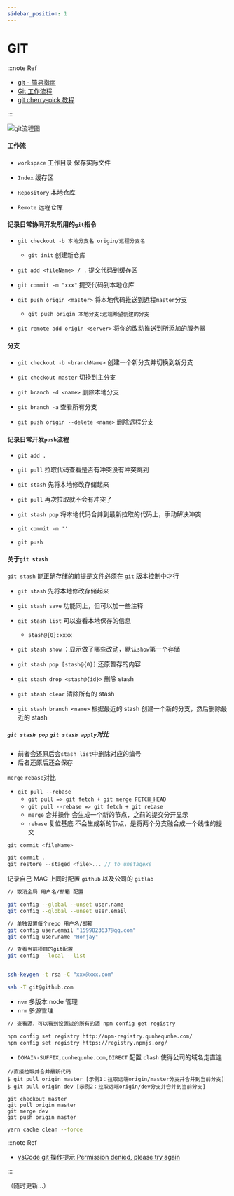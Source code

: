 ```yaml
---
sidebar_position: 1
---
```


# GIT

:::note Ref

- [git - 简易指南](https://www.bootcss.com/p/git-guide/)
- [Git 工作流程](http://www.ruanyifeng.com/blog/2015/12/git-workflow.html)
- [git cherry-pick 教程](http://www.ruanyifeng.com/blog/2020/04/git-cherry-pick.html)

:::

![git流程图](https://cdn.jsdelivr.net/gh/honjaychang/bp/dev/git.png)

#### 工作流

- `workspace` 工作目录 保存实际文件
- `Index` 缓存区

- `Repository` 本地仓库
- `Remote` 远程仓库

#### 记录日常协同开发所用的`git`指令

- `git checkout -b 本地分支名 origin/远程分支名`
  - `git init` 创建新仓库
- `git add <fileName> / .` 提交代码到缓存区

- `git commit -m "xxx"` 提交代码到本地仓库
- `git push origin <master>` 将本地代码推送到远程`master`分支
  - `git push origin 本地分支:远端希望创建的分支`
- `git remote add origin <server>` 将你的改动推送到所添加的服务器

#### 分支

- `git checkout -b <branchName>` 创建一个新分支并切换到新分支
- `git checkout master` 切换到主分支
- `git branch -d <name>` 删除本地分支

- `git branch -a` 查看所有分支

- `git push origin --delete <name>` 删除远程分支

#### 记录日常开发`push`流程

- `git add .`

- `git pull` 拉取代码查看是否有冲突没有冲突跳到
- `git stash` 先将本地修改存储起来
- `git pull` 再次拉取就不会有冲突了
- `git stash pop` 将本地代码合并到最新拉取的代码上，手动解决冲突
- `git commit -m ''`
- `git push`

#### 关于`git stash`

`git stash` 能正确存储的前提是文件必须在 `git` 版本控制中才行

- `git stash` 先将本地修改存储起来

- `git stash save` 功能同上，但可以加一些注释

- `git stash list` 可以查看本地保存的信息

  - `stash@{0}:xxxx`

- `git stash show` ：显示做了哪些改动，默认`show`第一个存储

- `git stash pop [stash@{0}]` 还原暂存的内容

- `git stash drop <stash@{id}>` 删除 stash

- `git stash clear` 清除所有的 stash

- `git stash branch <name>` 根据最近的 stash 创建一个新的分支，然后删除最近的 stash

##### `git stash pop` `git stash apply`对比

- 前者会还原后会`stash list`中删除对应的编号
- 后者还原后还会保存

`merge` `rebase`对比

- `git pull --rebase`
  - `git pull => git fetch + git merge FETCH_HEAD`
  - `git pull --rebase => git fetch + git rebase`
  - `merge` 合并操作 会生成一个新的节点，之前的提交分开显示
  - `rebase` 复位基底 不会生成新的节点，是将两个分支融合成一个线性的提交

```js
git commit <fileName>

git commit .
git restore --staged <file>... // to unstagexs
```

记录自己 MAC 上同时配置 `github` 以及公司的 `gitlab`

```bash
// 取消全局 用户名/邮箱 配置

git config --global --unset user.name
git config --global --unset user.email

// 单独设置每个repo 用户名/邮箱
git config user.email "1599823637@qq.com"
git config user.name "Honjay"

// 查看当前项目的git配置
git config --local --list


ssh-keygen -t rsa -C "xxx@xxx.com"

ssh -T git@github.com
```

- `nvm` 多版本 node 管理
- `nrm` 多源管理

```bash
// 查看源，可以看到设置过的所有的源 npm config get registry

npm config set registry http://npm-registry.qunhequnhe.com/
npm config set registry https://registry.npmjs.org/
```

- `DOMAIN-SUFFIX,qunhequnhe.com,DIRECT` 配置 `clash` 使得公司的域名走直连

```git
//直接拉取并合并最新代码
$ git pull origin master [示例1：拉取远端origin/master分支并合并到当前分支]
$ git pull origin dev [示例2：拉取远端origin/dev分支并合并到当前分支]
```

```git
git checkout master
git pull origin master
git merge dev
git push origin master
```



```bash
yarn cache clean --force
```





:::note Ref

- [vsCode git 操作提示 Permission denied, please try again](https://blog.csdn.net/yang450712123/article/details/89504563?utm_medium=distribute.pc_relevant.none-task-blog-2%7Edefault%7EBlogCommendFromBaidu%7Edefault-16.control&depth_1-utm_source=distribute.pc_relevant.none-task-blog-2%7Edefault%7EBlogCommendFromBaidu%7Edefault-16.control)

:::

（随时更新...）
